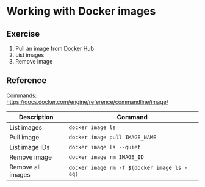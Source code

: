 # Working with Docker images

## Exercise

1. Pull an image from [Docker Hub](https://hub.docker.com/)
2. List images
3. Remove image

## Reference

Commands: https://docs.docker.com/engine/reference/commandline/image/

| Description       | Command                                     |
| ----------------- | ------------------------------------------- |
| List images       | `docker image ls`                           |
| Pull image        | `docker image pull IMAGE_NAME `             |
| List image IDs    | `docker image ls --quiet `                  |
| Remove image      | `docker image rm IMAGE_ID `                 |
| Remove all images | `docker image rm -f $(docker image ls -aq)` |
